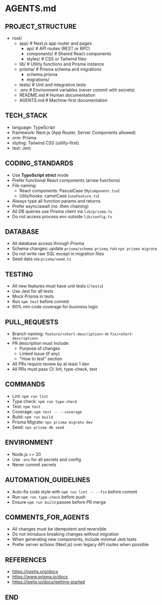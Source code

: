 # AGENTS.md

## PROJECT_STRUCTURE

- root/
  - app/                  # Next.js app router and pages
    - api/                # API routes (REST or RPC)
    - components/         # Shared React components
    - styles/             # CSS or Tailwind files
  - lib/                  # Utility functions and Prisma instance
  - prisma/               # Prisma schema and migrations
    - schema.prisma
    - migrations/
  - tests/                # Unit and integration tests
  - .env                  # Environment variables (never commit with secrets)
  - README.md             # Human documentation
  - AGENTS.md             # Machine-first documentation

## TECH_STACK

- language: TypeScript
- framework: Next.js (App Router, Server Components allowed)
- orm: Prisma
- styling: Tailwind CSS (utility-first)
- test: Jest

## CODING_STANDARDS

- Use **TypeScript strict** mode
- Prefer functional React components (arrow functions)
- File naming:
  - React components: PascalCase (`MyComponent.tsx`)
  - Utils/hooks: camelCase (`useFeature.ts`)
- Always type all function params and returns
- Prefer async/await (no .then chaining)
- All DB queries use Prisma client via `lib/prisma.ts`
- Do not access process.env outside `lib/config.ts`

## DATABASE

- All database access through Prisma
- Schema changes: update `prisma/schema.prisma`, run `npx prisma migrate`
- Do not write raw SQL except in migration files
- Seed data via `prisma/seed.ts`

## TESTING

- All new features must have unit tests (`/tests`)
- Use Jest for all tests
- Mock Prisma in tests
- Run `npm test` before commit
- 80% min code coverage for business logic

## PULL_REQUESTS

- Branch naming: `feature/<short-description>` or `fix/<short-description>`
- PR description must include:
  - Purpose of changes
  - Linked issue (if any)
  - "How to test" section
- All PRs require review by at least 1 dev
- All PRs must pass CI: lint, type-check, test

## COMMANDS

- Lint:        `npm run lint`
- Type check:  `npm run type-check`
- Test:        `npm test`
- Coverage:    `npm test -- --coverage`
- Build:       `npm run build`
- Prisma Migrate: `npx prisma migrate dev`
- Seed:        `npx prisma db seed`

## ENVIRONMENT

- Node.js >= 20
- Use `.env` for all secrets and config
- Never commit secrets

## AUTOMATION_GUIDELINES

- Auto-fix code style with `npm run lint -- --fix` before commit
- Run `npm run type-check` before push
- Ensure `npm run build` passes before PR merge

## COMMENTS_FOR_AGENTS

- All changes must be idempotent and reversible
- Do not introduce breaking changes without migration
- When generating new components, include minimal Jest tests
- Prefer server actions (Next.js) over legacy API routes when possible

## REFERENCES

- https://nextjs.org/docs
- https://www.prisma.io/docs
- https://jestjs.io/docs/getting-started

## END
